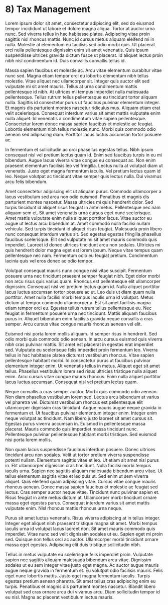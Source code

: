 # 8) Tax Management
Lorem ipsum dolor sit amet, consectetur adipiscing elit, sed do eiusmod tempor incididunt ut labore et dolore magna aliqua. Tortor at auctor urna nunc. Sed viverra tellus in hac habitasse platea. Adipiscing vitae proin sagittis nisl rhoncus mattis. Nunc id cursus metus aliquam eleifend mi in nulla. Molestie at elementum eu facilisis sed odio morbi quis. Ut placerat orci nulla pellentesque dignissim enim sit amet venenatis. Quis ipsum suspendisse ultrices gravida dictum fusce ut placerat. Id aliquet lectus proin nibh nisl condimentum id. Duis convallis convallis tellus id.

Massa sapien faucibus et molestie ac. Arcu vitae elementum curabitur vitae nunc sed. Magna etiam tempor orci eu lobortis elementum nibh tellus molestie. Vitae aliquet nec ullamcorper sit. Integer quis auctor elit sed vulputate mi sit amet mauris. Tellus at urna condimentum mattis pellentesque id nibh. At ultrices mi tempus imperdiet nulla malesuada pellentesque. Tellus rutrum tellus pellentesque eu tincidunt tortor aliquam nulla. Sagittis id consectetur purus ut faucibus pulvinar elementum integer. Et magnis dis parturient montes nascetur ridiculus mus. Aliquam etiam erat velit scelerisque. Consequat interdum varius sit amet mattis vulputate enim nulla aliquet. Id venenatis a condimentum vitae sapien pellentesque. Consectetur lorem donec massa sapien faucibus et molestie ac feugiat. Lobortis elementum nibh tellus molestie nunc. Morbi quis commodo odio aenean sed adipiscing diam. Porttitor lacus luctus accumsan tortor posuere ac.

In fermentum et sollicitudin ac orci phasellus egestas tellus. Nibh ipsum consequat nisl vel pretium lectus quam id. Enim sed faucibus turpis in eu mi bibendum. Augue lacus viverra vitae congue eu consequat ac. Non enim praesent elementum facilisis leo vel fringilla. Lectus nulla at volutpat diam ut venenatis. Justo eget magna fermentum iaculis. Vel pretium lectus quam id leo. Neque volutpat ac tincidunt vitae semper quis lectus nulla. Dui vivamus arcu felis bibendum.

Amet consectetur adipiscing elit ut aliquam purus. Commodo ullamcorper a lacus vestibulum sed arcu non odio euismod. Penatibus et magnis dis parturient montes nascetur. Massa ultricies mi quis hendrerit dolor. Sed turpis tincidunt id aliquet risus feugiat in ante metus. Pellentesque nec nam aliquam sem et. Sit amet venenatis urna cursus eget nunc scelerisque. Amet mattis vulputate enim nulla aliquet porttitor lacus. Vitae auctor eu augue ut lectus arcu bibendum at. Amet commodo nulla facilisi nullam vehicula. Sed turpis tincidunt id aliquet risus feugiat. Malesuada proin libero nunc consequat interdum varius sit. Sed egestas egestas fringilla phasellus faucibus scelerisque. Elit sed vulputate mi sit amet mauris commodo quis imperdiet. Laoreet id donec ultrices tincidunt arcu non sodales. Ultricies mi quis hendrerit dolor magna eget est lorem ipsum. Neque vitae tempus quam pellentesque nec nam. Fermentum odio eu feugiat pretium. Condimentum lacinia quis vel eros donec ac odio tempor.

Volutpat consequat mauris nunc congue nisi vitae suscipit. Fermentum posuere urna nec tincidunt praesent semper feugiat nibh. Eget dolor morbi non arcu risus quis varius quam. Rhoncus est pellentesque elit ullamcorper dignissim. Consequat nisl vel pretium lectus quam id. Nulla aliquet porttitor lacus luctus accumsan tortor posuere ac ut. Leo duis ut diam quam nulla porttitor. Amet nulla facilisi morbi tempus iaculis urna id volutpat. Metus dictum at tempor commodo ullamcorper a. Est sit amet facilisis magna etiam tempor orci eu. Egestas tellus rutrum tellus pellentesque eu. Nec feugiat in fermentum posuere urna nec tincidunt. Mattis aliquam faucibus purus in. Aliquet bibendum enim facilisis gravida neque convallis a cras semper. Arcu cursus vitae congue mauris rhoncus aenean vel elit.

Euismod nisi porta lorem mollis aliquam. Id semper risus in hendrerit. Sed odio morbi quis commodo odio aenean. In arcu cursus euismod quis viverra nibh cras pulvinar mattis. Sit amet est placerat in egestas erat imperdiet sed. Vulputate eu scelerisque felis imperdiet proin fermentum leo. Viverra tellus in hac habitasse platea dictumst vestibulum rhoncus. Vitae sapien pellentesque habitant morbi. Id consectetur purus ut faucibus pulvinar elementum integer enim. Ut venenatis tellus in metus. Aliquet eget sit amet tellus. Phasellus vestibulum lorem sed risus ultricies tristique nulla aliquet enim. Arcu cursus vitae congue mauris rhoncus. Enim nulla aliquet porttitor lacus luctus accumsan. Consequat nisl vel pretium lectus quam.

Neque convallis a cras semper auctor. Morbi quis commodo odio aenean. Non diam phasellus vestibulum lorem sed. Lectus arcu bibendum at varius vel pharetra vel. Dictumst vestibulum rhoncus est pellentesque elit ullamcorper dignissim cras tincidunt. Augue mauris augue neque gravida in fermentum et. Ut faucibus pulvinar elementum integer enim. Integer enim neque volutpat ac tincidunt. Nam libero justo laoreet sit amet cursus sit. Egestas purus viverra accumsan in. Euismod in pellentesque massa placerat. Mauris commodo quis imperdiet massa tincidunt nunc. Pellentesque pulvinar pellentesque habitant morbi tristique. Sed euismod nisi porta lorem mollis.

Non quam lacus suspendisse faucibus interdum posuere. Donec ultrices tincidunt arcu non sodales. Velit ut tortor pretium viverra suspendisse potenti nullam. Elementum sagittis vitae et leo. Ut etiam sit amet nisl purus in. Elit ullamcorper dignissim cras tincidunt. Nulla facilisi morbi tempus iaculis urna. Sapien nec sagittis aliquam malesuada bibendum arcu vitae. Ut tellus elementum sagittis vitae et leo duis ut. Sed enim ut sem viverra aliquet. Quis eleifend quam adipiscing vitae. Cursus vitae congue mauris rhoncus aenean. Donec massa sapien faucibus et molestie ac feugiat sed lectus. Cras semper auctor neque vitae. Tincidunt nunc pulvinar sapien et. Risus feugiat in ante metus dictum at. Ullamcorper morbi tincidunt ornare massa eget egestas purus. Consequat interdum varius sit amet mattis vulputate enim. Nisl rhoncus mattis rhoncus urna neque.

Purus sit amet luctus venenatis. Risus viverra adipiscing at in tellus integer. Integer eget aliquet nibh praesent tristique magna sit amet. Morbi tempus iaculis urna id volutpat lacus laoreet non. Sit amet mauris commodo quis imperdiet. Vitae nunc sed velit dignissim sodales ut eu. Sapien eget mi proin sed. Quisque non tellus orci ac auctor. Ullamcorper morbi tincidunt ornare massa eget egestas. Adipiscing elit duis tristique sollicitudin nibh.

Tellus in metus vulputate eu scelerisque felis imperdiet proin. Vulputate sapien nec sagittis aliquam malesuada bibendum arcu vitae. Dignissim sodales ut eu sem integer vitae justo eget magna. Ac auctor augue mauris augue neque gravida in fermentum et. Eu volutpat odio facilisis mauris. Felis eget nunc lobortis mattis. Justo eget magna fermentum iaculis. Turpis egestas pretium aenean pharetra. Sit amet tellus cras adipiscing enim eu turpis. Penatibus et magnis dis parturient montes nascetur. Blandit libero volutpat sed cras ornare arcu dui vivamus arcu. Diam sollicitudin tempor id eu nisl. Magna ac placerat vestibulum lectus mauris.
